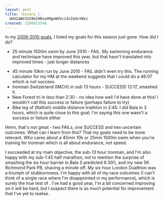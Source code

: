 ```yaml
---
layout: post
title: !binary |-
  UmV2aWV3IG9mIHRoaXMgeWVhcidzIGdvYWxz
created: 1286913548
---
```

In my <a href="http://willthames.org.uk/2009/08/03/2009-2010-goals">2009-2010 goals</a>, I listed my goals for this season just gone. How did I do? <ul><li>25 minute 1500m swim by June 2010 - FAIL. My swimming endurance and technique have improved this year, but that hasn't translated into improved times - just longer distances</li>
<li>45 minute 10km run by June 2010 - FAIL didn't even try this. The running calculator for my HM at the weekend suggests that I could do a 46:07 which is not success.</li>
<li>Ironman Switzerland (IMCH) in sub 13 hours - SUCCESS! 12:17, smashed it.</li>
<li>New Forest tri in less than 2:30 - no idea how well I'd have done at this! I wouldn't call this success or failure (perhaps failure to try)</li>
<li>Bike leg of (flattish) middle distance triathlon in 2:45: I did Bala in 3 hours, which is quite close to this goal; I'm saying this one wasn't a success or failure either</li>
</ul>

Hmm, that's not great - two FAILs, one SUCCESS and two uncertain outcomes. What can I learn from this? That my goals need to be more relevant. Who cares about a 45min 10k or 25min 1500m swim when you're training for Ironman which is all about endurance, not speed. 

I succeeded at my main objective, the sub-13 hour Ironman, and I'm also happy with my sub-1:45 half marathon, not to mention the surprise of smashing the six hour barrier in Bala (I predicted 6:30!), and my new 5K Richmond Park PB, shaving a minute off. My six hour London Duathlon was a triumph of stubbornness. I'm happy with all of my race outcomes (I can't think of a single race where I'm disappointed in my performance), which is surely the true test of . I've had a good year, I'm a bit concerned improving on it will be hard, but I suspect there is so much potential for improvement that I've yet to realise. 
